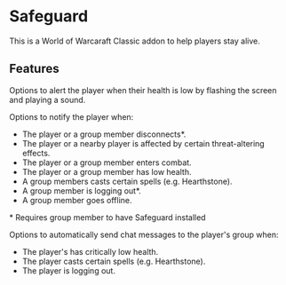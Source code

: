 # Safeguard
This is a World of Warcaraft Classic addon to help players stay alive.

## Features

Options to alert the player when their health is low by flashing the screen and playing a sound.

Options to notify the player when:  
  * The player or a group member disconnects*.
  * The player or a nearby player is affected by certain threat-altering effects.
  * The player or a group member enters combat.
  * The player or a group member has low health.
  * A group members casts certain spells (e.g. Hearthstone).
  * A group member is logging out*.
  * A group member goes offline.
  
\* Requires group member to have Safeguard installed

Options to automatically send chat messages to the player's group when:
  * The player's has critically low health.
  * The player casts certain spells (e.g. Hearthstone).
  * The player is logging out.
